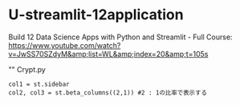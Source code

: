 # U-streamlit-12application
Build 12 Data Science Apps with Python and Streamlit - Full Course: <br> https://www.youtube.com/watch?v=JwSS70SZdyM&amp;list=WL&amp;index=20&amp;t=105s


"" Crypt.py
```
col1 = st.sidebar
col2, col3 = st.beta_columns((2,1)) #2 : 1の比率で表示する
```
